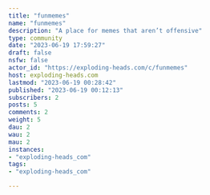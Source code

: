 ```yaml
---
title: "funmemes" 
name: "funmemes"
description: "A place for memes that aren’t offensive"
type: community
date: "2023-06-19 17:59:27"
draft: false
nsfw: false
actor_id: "https://exploding-heads.com/c/funmemes"
host: exploding-heads.com
lastmod: "2023-06-19 00:28:42"
published: "2023-06-19 00:12:13"
subscribers: 2
posts: 5
comments: 2
weight: 5
dau: 2
wau: 2
mau: 2
instances:
- "exploding-heads_com"
tags: 
- "exploding-heads_com"

---
```

